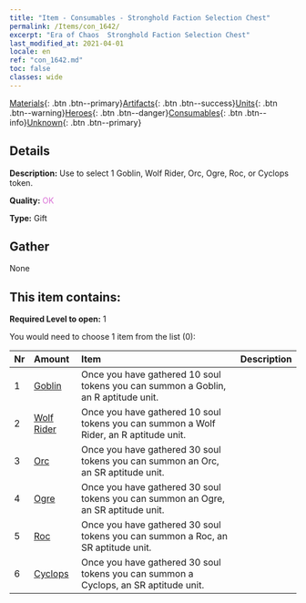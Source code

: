 ```yaml
---
title: "Item - Consumables - Stronghold Faction Selection Chest"
permalink: /Items/con_1642/
excerpt: "Era of Chaos  Stronghold Faction Selection Chest"
last_modified_at: 2021-04-01
locale: en
ref: "con_1642.md"
toc: false
classes: wide
---
```

 [Materials](/Items/){: .btn .btn--primary}[Artifacts](/Items/Artifacts/){: .btn .btn--success}[Units](/Items/Units/){: .btn .btn--warning}[Heroes](/Items/Heroes/){: .btn .btn--danger}[Consumables](/Items/Consumables/){: .btn .btn--info}[Unknown](/Items/Unknown/){: .btn .btn--primary}

## Details
 **Description:** Use to select 1 Goblin, Wolf Rider, Orc, Ogre, Roc, or Cyclops token.

 **Quality:** <span style="color: #DA70D6">OK</span>

 **Type:** Gift

## Gather

  None

## This item contains:

 **Required Level to open:** 1

 You would need to choose 1 item from the list (0):

  | Nr | Amount |     Item    | Description |
  |:---|:-------|:------------|:-----------:|
  | 1 | [Goblin](/Items/unt_217/) | Once you have gathered 10 soul tokens you can summon a Goblin, an R aptitude unit. | 
  | 2 | [Wolf Rider](/Items/unt_218/) | Once you have gathered 10 soul tokens you can summon a Wolf Rider, an R aptitude unit. | 
  | 3 | [Orc](/Items/unt_219/) | Once you have gathered 30 soul tokens you can summon an Orc, an SR aptitude unit. | 
  | 4 | [Ogre](/Items/unt_220/) | Once you have gathered 30 soul tokens you can summon an Ogre, an SR aptitude unit. | 
  | 5 | [Roc](/Items/unt_221/) | Once you have gathered 30 soul tokens you can summon a Roc, an SR aptitude unit. | 
  | 6 | [Cyclops](/Items/unt_222/) | Once you have gathered 30 soul tokens you can summon a Cyclops, an SR aptitude unit. | 
